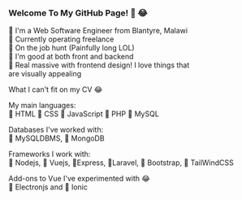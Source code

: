 ### Welcome To My GitHub Page! 👋 :joy:

:large_blue_circle: I'm a Web Software Engineer from Blantyre, Malawi<br>
:large_blue_circle: Currently operating freelance<br>
:large_blue_circle: On the job hunt (Painfully long LOL)<br>
:large_blue_circle: I'm good at both front and backend<br>
:large_blue_circle: Real massive with frontend design! I love things that<br>
are visually appealing<br>

What I can't fit on my CV :joy:

 My main languages:<br>
 :large_blue_circle: HTML :large_blue_circle: CSS :large_blue_circle: JavaScript :large_blue_circle: PHP :large_blue_circle: MySQL
 
 Databases I've worked with:<br>
:large_blue_circle: MySQLDBMS, :large_blue_circle: MongoDB
 
 Frameworks I work with:<br>
 :large_blue_circle: Nodejs, :large_blue_circle: Vuejs, :large_blue_circle:Express, :large_blue_circle:Laravel, :large_blue_circle: Bootstrap, :large_blue_circle: TailWindCSS
 
 Add-ons to Vue I've experimented with :joy:<br>
 :large_blue_circle: Electronjs and :large_blue_circle: Ionic
 
 

